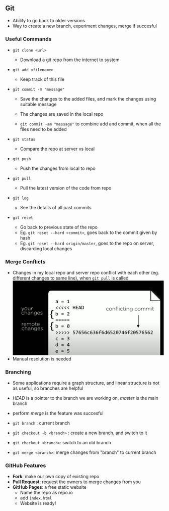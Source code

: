 ## Git
- Ability to go back to older versions
- Way to create a new branch, experiment changes, merge if succesful

### Useful Commands

- `git clone <url>`
  - Download a git repo from the internet to system
  
- `git add <filename>`
  - Keep track of this file
  
- `git commit -m "message"`
  - Save the changes to the added files, and mark the changes using suitable message
  - The changes are saved in the local repo

  - `git commit -am "message"` to combine add and commit, when all the files need to be added

- `git status`
  - Compare the repo at server vs local

- `git push`
  - Push the changes from local to repo

- `git pull`
  - Pull the latest version of the code from repo

- `git log`
  - See the details of all past commits

- `git reset`
  - Go back to previous state of the repo
  - Eg. `git reset --hard <commit>`, goes back to the commit given by hash
  - Eg. `git reset --hard origin/master`, goes to the repo on server, discarding local changes
  
  
### Merge Conflicts

- Changes in my local repo and server repo conflict with each other (eg. different changes to same line), when `git pull` is called
![conflicts](image.png)
- Manual resolution is needed

### Branching

- Some applications require a graph structure, and linear structure is not as useful, so branches are helpful
- _HEAD_ is a pointer to the branch we are working on, _master_ is the main branch
- perform _merge_ is the feature was succesful

- `git branch` : current branch
- `git checkout -b <branch>` : create a new branch, and switch to it
- `git checkout <branch>`: switch to an old branch
- `git merge <branch>`: merge changes from "branch" to current branch

### GitHub Features
- **Fork**: make our own copy of existing repo
- **Pull Request**: request the owners to merge changes from you
- **GitHub Pages**: a free static website
  - Name the repo as repo.io
  - add `index.html`
  - Website is ready!